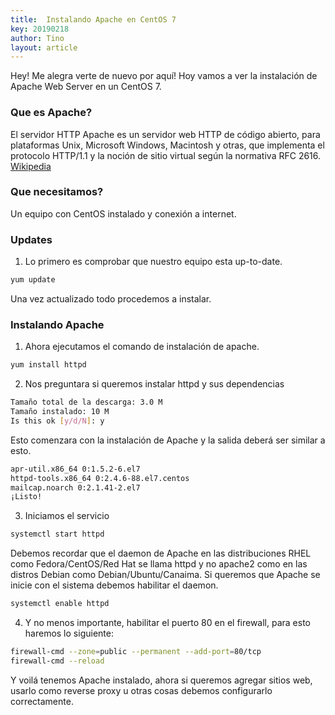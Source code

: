 ```yaml
---
title:  Instalando Apache en CentOS 7
key: 20190218
author: Tino
layout: article
---
```

Hey! Me alegra verte de nuevo por aquí!
Hoy vamos a ver la instalación de Apache Web Server en un CentOS 7.

### Que es Apache?
El servidor HTTP Apache es un servidor web HTTP de código abierto, para plataformas Unix, Microsoft Windows, Macintosh y otras, que implementa el protocolo HTTP/1.1 y la noción de sitio virtual según la normativa RFC 2616. [Wikipedia](https://es.wikipedia.org/wiki/Servidor_HTTP_Apache) <!-- more -->  

### Que necesitamos?

Un equipo con CentOS instalado y conexión a internet.

### Updates

1. Lo primero es comprobar que nuestro equipo esta up-to-date.
~~~ bash
yum update
~~~
Una vez actualizado todo procedemos a instalar.

### Instalando Apache

1. Ahora ejecutamos el comando de instalación de apache.
~~~ bash
yum install httpd
~~~
2. Nos preguntara si queremos instalar httpd y sus dependencias
~~~ bash
Tamaño total de la descarga: 3.0 M
Tamaño instalado: 10 M
Is this ok [y/d/N]: y
~~~
Esto comenzara con la instalación de Apache y la salida deberá ser similar a esto.
~~~bash
apr-util.x86_64 0:1.5.2-6.el7
httpd-tools.x86_64 0:2.4.6-88.el7.centos
mailcap.noarch 0:2.1.41-2.el7
¡Listo!
~~~
3. Iniciamos el servicio
~~~ bash
systemctl start httpd
~~~
Debemos recordar que el daemon de Apache en las distribuciones RHEL como Fedora/CentOS/Red Hat se llama httpd y no apache2 como en las distros Debian como Debian/Ubuntu/Canaima.
Si queremos que Apache se inicie con el sistema debemos habilitar el daemon.
~~~ bash
systemctl enable httpd
~~~
4. Y no menos importante, habilitar el puerto 80 en el firewall, para esto haremos lo siguiente:
~~~ bash
firewall-cmd --zone=public --permanent --add-port=80/tcp
firewall-cmd --reload
~~~

Y voilá tenemos Apache instalado, ahora si queremos agregar sitios web, usarlo como reverse proxy u otras cosas debemos configurarlo correctamente.
